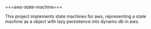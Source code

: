 ===aws-state-machine===

This project implements state machines for aws, representing
a state machine as a object with lazy persistence into dynamo db in aws.

